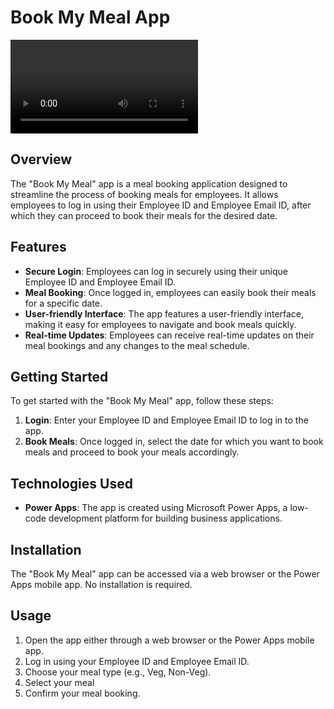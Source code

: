 # Book My Meal App

![BookMymealApp](https://github.com/Pardhu-Guttula/BookMyMealApp/blob/main/Video%20Project.mp4)

## Overview
The "Book My Meal" app is a meal booking application designed to streamline the process of booking meals for employees. It allows employees to log in using their Employee ID and Employee Email ID, after which they can proceed to book their meals for the desired date.

## Features
- **Secure Login**: Employees can log in securely using their unique Employee ID and Employee Email ID.
- **Meal Booking**: Once logged in, employees can easily book their meals for a specific date.
- **User-friendly Interface**: The app features a user-friendly interface, making it easy for employees to navigate and book meals quickly.
- **Real-time Updates**: Employees can receive real-time updates on their meal bookings and any changes to the meal schedule.

## Getting Started
To get started with the "Book My Meal" app, follow these steps:
1. **Login**: Enter your Employee ID and Employee Email ID to log in to the app.
2. **Book Meals**: Once logged in, select the date for which you want to book meals and proceed to book your meals accordingly.

## Technologies Used
- **Power Apps**: The app is created using Microsoft Power Apps, a low-code development platform for building business applications.

## Installation
The "Book My Meal" app can be accessed via a web browser or the Power Apps mobile app. No installation is required.

## Usage
1. Open the app either through a web browser or the Power Apps mobile app.
2. Log in using your Employee ID and Employee Email ID.
3. Choose your meal type (e.g., Veg, Non-Veg).
4. Select your meal
5. Confirm your meal booking.